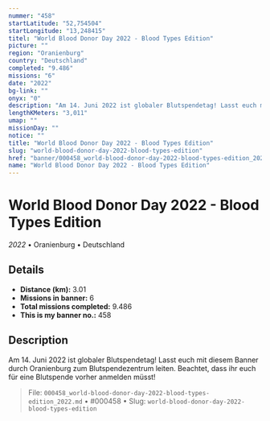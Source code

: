 ```yaml
---
nummer: "458"
startLatitude: "52,754504"
startLongitude: "13,248415"
titel: "World Blood Donor Day 2022 - Blood Types Edition"
picture: ""
region: "Oranienburg"
country: "Deutschland"
completed: "9.486"
missions: "6"
date: "2022"
bg-link: ""
onyx: "0"
description: "Am 14. Juni 2022 ist globaler Blutspendetag! Lasst euch mit diesem Banner durch Oranienburg zum Blutspendezentrum leiten. Beachtet, dass ihr euch für eine Blutspende vorher anmelden müsst!"
lengthKMeters: "3,011"
umap: ""
missionDay: ""
notice: ""
title: "World Blood Donor Day 2022 - Blood Types Edition"
slug: "world-blood-donor-day-2022-blood-types-edition"
href: "banner/000458_world-blood-donor-day-2022-blood-types-edition_2022.md"
name: "World Blood Donor Day 2022 - Blood Types Edition"
---
```

# World Blood Donor Day 2022 - Blood Types Edition

*2022* • Oranienburg • Deutschland





## Details
- **Distance (km):** 3.01
- **Missions in banner:** 6
- **Total missions completed:** 9.486
- **This is my banner no.:** 458



## Description
Am 14. Juni 2022 ist globaler Blutspendetag! Lasst euch mit diesem Banner durch Oranienburg zum Blutspendezentrum leiten. Beachtet, dass ihr euch für eine Blutspende vorher anmelden müsst!




> File: `000458_world-blood-donor-day-2022-blood-types-edition_2022.md`
> • #000458
> • Slug: `world-blood-donor-day-2022-blood-types-edition`

